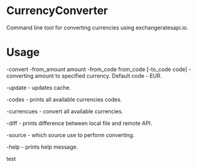 # CurrencyConverter
Command line tool for converting currencies using exchangeratesapi.io.
# Usage
-convert -from_amount amount -from_code from_code [-to_code code] - converting amount to specified currency. Default code - EUR.

-update - updates cache.

-codes - prints all available currencies codes.

-currencues - convert all available currencies.

-diff - prints difference between local file and remote API.

-source - which source use to perform converting.

-help - prints help message.

test
